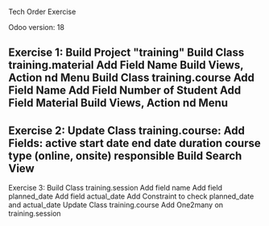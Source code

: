 Tech Order Exercise

Odoo version: 18

Exercise 1:
    Build Project "training"
    Build Class training.material
        Add Field Name
        Build Views, Action nd Menu
    Build Class training.course
        Add Field Name
        Add Field Number of Student
        Add Field Material
        Build Views, Action nd Menu
---------------------------------------------------
Exercise 2:
    Update Class training.course:
        Add Fields:
            active
            start date
            end date
            duration
            course type (online, onsite)
            responsible
        Build Search View
--------------------------------------------------------
Exercise 3:
    Build Class training.session
        Add field name
        Add field planned_date
        Add field actual_date
        Add Constraint to check planned_date and actual_date
    Update Class training.course
        Add One2many on training.session



  